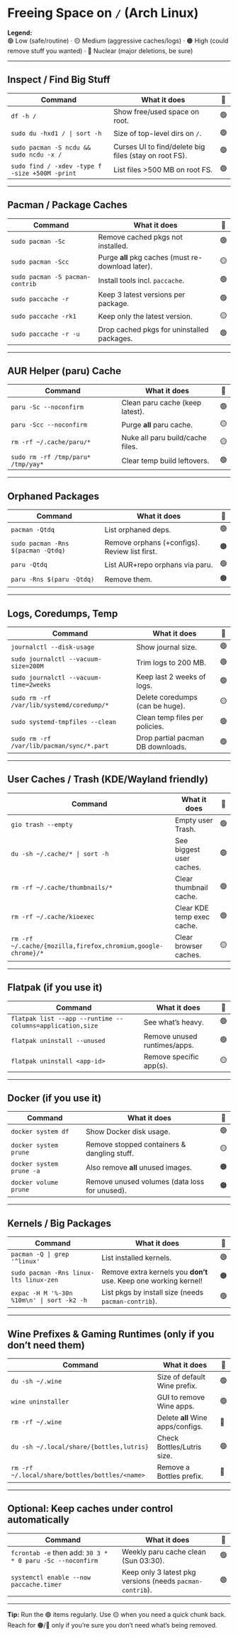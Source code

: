 # Freeing Space on `/` (Arch Linux)

**Legend:**  
🟢 Low (safe/routine) · 🟡 Medium (aggressive caches/logs) · 🟠 High (could remove stuff you wanted) · 🔴 Nuclear (major deletions, be sure)

---

## Inspect / Find Big Stuff
| Command | What it does | 😬 |
|---|---|---|
| `df -h /` | Show free/used space on root. | 🟢 |
| `sudo du -hxd1 / \| sort -h` | Size of top-level dirs on `/`. | 🟢 |
| `sudo pacman -S ncdu && sudo ncdu -x /` | Curses UI to find/delete big files (stay on root FS). | 🟢 |
| `sudo find / -xdev -type f -size +500M -print` | List files >500 MB on root FS. | 🟢 |

---

## Pacman / Package Caches
| Command | What it does | 😬 |
|---|---|---|
| `sudo pacman -Sc` | Remove cached pkgs not installed. | 🟢 |
| `sudo pacman -Scc` | Purge **all** pkg caches (must re-download later). | 🟡 |
| `sudo pacman -S pacman-contrib` | Install tools incl. `paccache`. | 🟢 |
| `sudo paccache -r` | Keep 3 latest versions per package. | 🟢 |
| `sudo paccache -rk1` | Keep only the latest version. | 🟡 |
| `sudo paccache -r -u` | Drop cached pkgs for uninstalled packages. | 🟢 |

---

## AUR Helper (paru) Cache
| Command | What it does | 😬 |
|---|---|---|
| `paru -Sc --noconfirm` | Clean paru cache (keep latest). | 🟢 |
| `paru -Scc --noconfirm` | Purge **all** paru cache. | 🟡 |
| `rm -rf ~/.cache/paru/*` | Nuke all paru build/cache files. | 🟡 |
| `sudo rm -rf /tmp/paru* /tmp/yay*` | Clear temp build leftovers. | 🟢 |

---

## Orphaned Packages
| Command | What it does | 😬 |
|---|---|---|
| `pacman -Qtdq` | List orphaned deps. | 🟢 |
| `sudo pacman -Rns $(pacman -Qtdq)` | Remove orphans (+configs). Review list first. | 🟠 |
| `paru -Qtdq` | List AUR+repo orphans via paru. | 🟢 |
| `paru -Rns $(paru -Qtdq)` | Remove them. | 🟠 |

---

## Logs, Coredumps, Temp
| Command | What it does | 😬 |
|---|---|---|
| `journalctl --disk-usage` | Show journal size. | 🟢 |
| `sudo journalctl --vacuum-size=200M` | Trim logs to 200 MB. | 🟢 |
| `sudo journalctl --vacuum-time=2weeks` | Keep last 2 weeks of logs. | 🟢 |
| `sudo rm -rf /var/lib/systemd/coredump/*` | Delete coredumps (can be huge). | 🟡 |
| `sudo systemd-tmpfiles --clean` | Clean temp files per policies. | 🟢 |
| `sudo rm -rf /var/lib/pacman/sync/*.part` | Drop partial pacman DB downloads. | 🟢 |

---

## User Caches / Trash (KDE/Wayland friendly)
| Command | What it does | 😬 |
|---|---|---|
| `gio trash --empty` | Empty user Trash. | 🟢 |
| `du -sh ~/.cache/* \| sort -h` | See biggest user caches. | 🟢 |
| `rm -rf ~/.cache/thumbnails/*` | Clear thumbnail cache. | 🟢 |
| `rm -rf ~/.cache/kioexec` | Clear KDE temp exec cache. | 🟢 |
| `rm -rf ~/.cache/{mozilla,firefox,chromium,google-chrome}/*` | Clear browser caches. | 🟡 |

---

## Flatpak (if you use it)
| Command | What it does | 😬 |
|---|---|---|
| `flatpak list --app --runtime --columns=application,size` | See what’s heavy. | 🟢 |
| `flatpak uninstall --unused` | Remove unused runtimes/apps. | 🟢 |
| `flatpak uninstall <app-id>` | Remove specific app(s). | 🟡 |

---

## Docker (if you use it)
| Command | What it does | 😬 |
|---|---|---|
| `docker system df` | Show Docker disk usage. | 🟢 |
| `docker system prune` | Remove stopped containers & dangling stuff. | 🟡 |
| `docker system prune -a` | Also remove **all** unused images. | 🟠 |
| `docker volume prune` | Remove unused volumes (data loss for unused). | 🟠 |

---

## Kernels / Big Packages
| Command | What it does | 😬 |
|---|---|---|
| `pacman -Q \| grep '^linux'` | List installed kernels. | 🟢 |
| `sudo pacman -Rns linux-lts linux-zen` | Remove extra kernels you **don’t** use. Keep one working kernel! | 🟠 |
| `expac -H M '%-30n %10m\n' \| sort -k2 -h` | List pkgs by install size (needs `pacman-contrib`). | 🟢 |

---

## Wine Prefixes & Gaming Runtimes (only if you don’t need them)
| Command | What it does | 😬 |
|---|---|---|
| `du -sh ~/.wine` | Size of default Wine prefix. | 🟢 |
| `wine uninstaller` | GUI to remove Wine apps. | 🟢 |
| `rm -rf ~/.wine` | Delete **all** Wine apps/configs. | 🔴 |
| `du -sh ~/.local/share/{bottles,lutris}` | Check Bottles/Lutris size. | 🟢 |
| `rm -rf ~/.local/share/bottles/bottles/<name>` | Remove a Bottles prefix. | 🔴 |

---

## Optional: Keep caches under control automatically
| Command | What it does | 😬 |
|---|---|---|
| `fcrontab -e` then add: `30 3 * * 0 paru -Sc --noconfirm` | Weekly paru cache clean (Sun 03:30). | 🟢 |
| `systemctl enable --now paccache.timer` | Keep only 3 latest pkg versions (needs `pacman-contrib`). | 🟢 |

---

**Tip:** Run the 🟢 items regularly. Use 🟡 when you need a quick chunk back. Reach for 🟠/🔴 only if you’re sure you don’t need what’s being removed.
